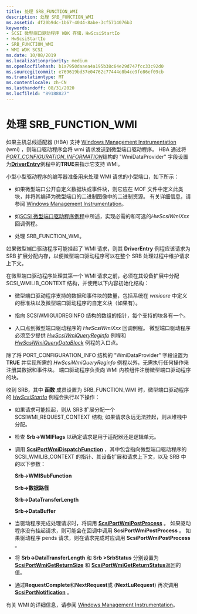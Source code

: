 ```yaml
---
title: 处理 SRB_FUNCTION_WMI
description: 处理 SRB_FUNCTION_WMI
ms.assetid: df20b9dc-1b67-4044-8abe-3cf5714076b3
keywords:
- SCSI 微型端口驱动程序 WDK 存储，HwScsiStartIo
- HwScsiStartIo
- SRB_FUNCTION_WMI
- WMI WDK SCSI
ms.date: 10/08/2019
ms.localizationpriority: medium
ms.openlocfilehash: b1a7950daaea4a195b38c64e29d747fcc33c92d0
ms.sourcegitcommit: e769619bd37e04762c77444e8b4ce9fe86ef09cb
ms.translationtype: MT
ms.contentlocale: zh-CN
ms.lasthandoff: 08/31/2020
ms.locfileid: "89188827"
---
```

# <a name="handling-srb_function_wmi"></a>处理 SRB_FUNCTION_WMI

如果主机总线适配器 (HBA) 支持 [Windows Management Instrumentation](../kernel/implementing-wmi.md) (wmi) ，则端口驱动程序会将 wmi 请求发送到微型端口驱动程序。 HBA 通过将[*PORT_CONFIGURATION_INFORMATION*](/windows-hardware/drivers/ddi/srb/ns-srb-_port_configuration_information)结构的 "WmiDataProvider" 字段设置为[**DriverEntry**](driverentry-of-scsi-miniport-driver.md)例程中的**TRUE**来指示它支持 WMI。

小型小型驱动程序的编写器准备用来处理 WMI 请求的小型端口，如下所示：

- 如果微型端口公开自定义数据块或事件块，则它应在 MOF 文件中定义此类块，并将其编译为微型端口的二进制图像中的二进制资源。 有关详细信息，请参阅 [Windows Management Instrumentation](../kernel/implementing-wmi.md)。

- 如[SCSI 微型端口驱动程序例程](scsi-miniport-driver-routines.md)中所述，实现必需的和可选的*HwScsiWmiXxx*回调例程。

- 处理 SRB_FUNCTION_WMI。

如果微型端口驱动程序可能挂起了 WMI 请求，则其 **DriverEntry** 例程应该请求为 SRB 扩展分配内存，以便微型端口驱动程序可以在整个 SRB 处理过程中维护请求上下文。

在微型端口驱动程序处理其第一个 WMI 请求之前，必须在其设备扩展中分配 SCSI_WMILIB_CONTEXT 结构，并使用以下内容初始化结构：

- 微型端口驱动程序支持的数据和事件块的数量，包括系统在 *wmicore* 中定义的标准块以及微型端口驱动程序的自定义块（如果有）。

- 指向 SCSIWMIGUIDREGINFO 结构的数组的指针，每个支持的块各有一个。

- 入口点到微型端口驱动程序的 *HwScsiWmiXxx* 回调例程。 微型端口驱动程序必须至少提供 [*HwScsiWmiQueryReginfo*](/windows-hardware/drivers/ddi/scsiwmi/nc-scsiwmi-pscsiwmi_query_reginfo) 例程和 [*HwScsiWmiQueryDataBlock*](/windows-hardware/drivers/ddi/scsiwmi/nc-scsiwmi-pscsiwmi_query_datablock) 例程的入口点。

除了将 PORT_CONFIGURATION_INFO 结构的 "WmiDataProvider" 字段设置为 **TRUE** 并实现所需的 *HwScsiWmiQueryReginfo* 例程以外，无需执行任何操作来注册其数据和事件块。 端口驱动程序负责向 WMI 内核组件注册微型端口驱动程序的块。

收到 SRB，其中 **函数** 成员设置为 SRB_FUNCTION_WMI 时，微型端口驱动程序的 [*HwScsiStartIo*](/previous-versions/windows/hardware/drivers/ff557323(v=vs.85)) 例程会执行以下操作：

- 如果请求可能挂起，则从 SRB 扩展分配一个 SCSIWMI_REQUEST_CONTEXT 结构; 如果请求永远无法挂起，则从堆栈中分配。

- 检查 **Srb->WMIFlags** 以确定请求是用于适配器还是逻辑单元。

- 调用 [**ScsiPortWmiDispatchFunction**](/windows-hardware/drivers/ddi/scsiwmi/nf-scsiwmi-scsiportwmidispatchfunction) ，其中包含指向微型端口驱动程序的 SCSI_WMILIB_CONTEXT 的指针、其设备扩展和请求上下文，以及 SRB 中的以下参数：

    **Srb->WMISubFunction**

    **Srb->数据路径**

    **Srb->DataTransferLength**

    **Srb->DataBuffer**

- 当驱动程序完成处理请求时，将调用 [**ScsiPortWmiPostProcess**](/windows-hardware/drivers/ddi/scsiwmi/nf-scsiwmi-scsiportwmipostprocess) 。 如果驱动程序没有挂起请求，则可能会在回调中调用 **ScsiPortWmiPostProcess** 。 如果驱动程序 pends 请求，则在请求完成时应调用 **ScsiPortWmiPostProcess** 。

- 将 **Srb->DataTransferLength** 和 **Srb >SrbStatus** 分别设置为 [**ScsiPortWmiGetReturnSize**](/windows-hardware/drivers/ddi/scsiwmi/nf-scsiwmi-scsiportwmigetreturnsize) 和 [**ScsiPortWmiGetReturnStatus**](/windows-hardware/drivers/ddi/scsiwmi/nf-scsiwmi-scsiportwmigetreturnstatus)返回的值。

- 通过**RequestComplete**和**NextRequest**或 (**NextLuRequest**) 再次调用[**ScsiPortNotification**](/windows-hardware/drivers/ddi/srb/nf-srb-scsiportnotification) 。

有关 WMI 的详细信息，请参阅 [Windows Management Instrumentation](../kernel/implementing-wmi.md)。